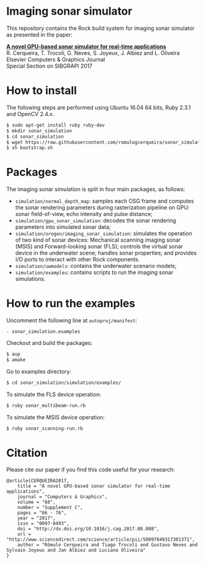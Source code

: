 Imaging sonar simulator
==========================

This repository contains the Rock build system for imaging sonar simulator as presented in the paper:

**[A novel GPU-based sonar simulator for real-time applications](http://www.sciencedirect.com/science/article/pii/S0097849317301371)** <br>
R. Cerqueira, T. Trocoli, G. Neves, S. Joyeux, J. Albiez and L. Oliveira <br>
Elsevier Computers & Graphics Journal <br>
Special Section on SIBGRAPI 2017 <br>

How to install
==========================
The following steps are performed using Ubuntu 16.04 64 bits, Ruby 2.3.1 and OpenCV 2.4.x.
```sh
$ sudo apt-get install ruby ruby-dev
$ mkdir sonar_simulation
$ cd sonar_simulation
$ wget https://raw.githubusercontent.com/romulogcerqueira/sonar_simulation/master/bootstrap.sh
$ sh bootstrap.sh
```

Packages
==========================
The imaging sonar simulation is split in four main packages, as follows:
* `simulation/normal_depth_map`: samples each OSG frame and computes the sonar rendering parameters during rasterization pipeline on GPU: sonar field-of-view, echo intensity and pulse distance;
* `simulation/gpu_sonar_simulation`: decodes the sonar rendering parameters into simulated sonar data;
* `simulation/orogen/imaging_sonar_simulation`: simulates the operation of two kind of sonar devices: Mechanical scanning imaging sonar (MSIS) and Forward-looking sonar (FLS); controls the virtual sonar device in the underwater scene; handles sonar properties; and provides I/O ports to interact with other Rock components.
* `simulation/uwmodels`: contains the underwater scenario models;
* `simulation/examples`: contains scripts to run the imaging sonar simulations.

How to run the examples
==========================
Uncomment the following line at `autoproj/manifest`:
```
- sonar_simulation.examples
```

Checkout and build the packages:
```sh
$ aup
$ amake
```
Go to examples directory:

```sh
$ cd sonar_simulation/simulation/examples/
```

To simulate the FLS device operation:
```sh
$ ruby sonar_multibeam-run.rb
```

To simulate the MSIS device operation:
```sh
$ ruby sonar_scanning-run.rb
```

Citation
==========================
Please cite our paper if you find this code useful for your research:
```
@article{CERQUEIRA2017,
    title = "A novel GPU-based sonar simulator for real-time applications",
    journal = "Computers & Graphics",
    volume = "68",
    number = "Supplement C",
    pages = "66 - 76",
    year = "2017",
    issn = "0097-8493",
    doi = "http://dx.doi.org/10.1016/j.cag.2017.08.008",
    url = "http://www.sciencedirect.com/science/article/pii/S0097849317301371",
    author = "Rômulo Cerqueira and Tiago Trocoli and Gustavo Neves and Sylvain Joyeux and Jan Albiez and Luciano Oliveira"
}
```
